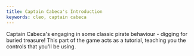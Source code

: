 ```yaml
---
title: Captain Cabeca's Introduction
keywords: cleo, captain cabeca
---
```


Captain Cabeca's engaging in some classic pirate behaviour - digging for buried treasure! 
This part of the game acts as a tutorial, teaching you the controls that you'll be using.
